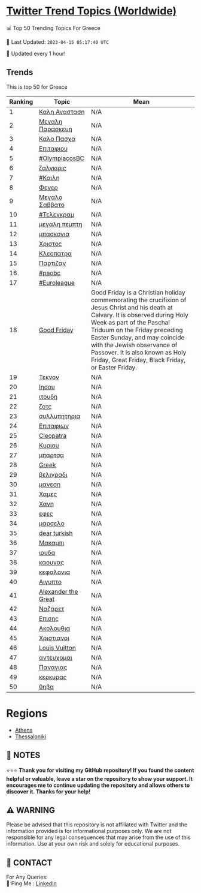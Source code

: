[Twitter Trend Topics (Worldwide)](https://github.com/ErcinDedeoglu/Twitter-Trend-Topics)
==========


📊 Top 50 Trending Topics For Greece

📆 Last Updated: `2023-04-15 05:17:40 UTC`

🔧 Updated every 1 hour!


## Trends

This is top 50 for Greece

| Ranking | Topic | Mean |
| ------- | ------------ | ------------ |
| 1 | [Καλη Ανασταση](http://twitter.com/search?q=%ce%9a%ce%b1%ce%bb%ce%b7+%ce%91%ce%bd%ce%b1%cf%83%cf%84%ce%b1%cf%83%ce%b7) | N/A |
| 2 | [Μεγαλη Παρασκευη](http://twitter.com/search?q=%ce%9c%ce%b5%ce%b3%ce%b1%ce%bb%ce%b7+%ce%a0%ce%b1%cf%81%ce%b1%cf%83%ce%ba%ce%b5%cf%85%ce%b7) | N/A |
| 3 | [Καλο Πασχα](http://twitter.com/search?q=%ce%9a%ce%b1%ce%bb%ce%bf+%ce%a0%ce%b1%cf%83%cf%87%ce%b1) | N/A |
| 4 | [Επιταφιου](http://twitter.com/search?q=%ce%95%cf%80%ce%b9%cf%84%ce%b1%cf%86%ce%b9%ce%bf%cf%85) | N/A |
| 5 | [#OlympiacosBC](http://twitter.com/search?q=%23OlympiacosBC) | N/A |
| 6 | [ζαλγκιρις](http://twitter.com/search?q=%ce%b6%ce%b1%ce%bb%ce%b3%ce%ba%ce%b9%cf%81%ce%b9%cf%82) | N/A |
| 7 | [#Καιλη](http://twitter.com/search?q=%23%ce%9a%ce%b1%ce%b9%ce%bb%ce%b7) | N/A |
| 8 | [Φενερ](http://twitter.com/search?q=%ce%a6%ce%b5%ce%bd%ce%b5%cf%81) | N/A |
| 9 | [Μεγαλο Σαββατο](http://twitter.com/search?q=%ce%9c%ce%b5%ce%b3%ce%b1%ce%bb%ce%bf+%ce%a3%ce%b1%ce%b2%ce%b2%ce%b1%cf%84%ce%bf) | N/A |
| 10 | [#Τελεγκραμ](http://twitter.com/search?q=%23%ce%a4%ce%b5%ce%bb%ce%b5%ce%b3%ce%ba%cf%81%ce%b1%ce%bc) | N/A |
| 11 | [μεγαλη πεμπτη](http://twitter.com/search?q=%ce%bc%ce%b5%ce%b3%ce%b1%ce%bb%ce%b7+%cf%80%ce%b5%ce%bc%cf%80%cf%84%ce%b7) | N/A |
| 12 | [μπασκονια](http://twitter.com/search?q=%ce%bc%cf%80%ce%b1%cf%83%ce%ba%ce%bf%ce%bd%ce%b9%ce%b1) | N/A |
| 13 | [Χριστος](http://twitter.com/search?q=%ce%a7%cf%81%ce%b9%cf%83%cf%84%ce%bf%cf%82) | N/A |
| 14 | [Κλεοπατρα](http://twitter.com/search?q=%ce%9a%ce%bb%ce%b5%ce%bf%cf%80%ce%b1%cf%84%cf%81%ce%b1) | N/A |
| 15 | [Παρτιζαν](http://twitter.com/search?q=%ce%a0%ce%b1%cf%81%cf%84%ce%b9%ce%b6%ce%b1%ce%bd) | N/A |
| 16 | [#paobc](http://twitter.com/search?q=%23paobc) | N/A |
| 17 | [#Euroleague](http://twitter.com/search?q=%23Euroleague) | N/A |
| 18 | [Good Friday](http://twitter.com/search?q=Good+Friday) | Good Friday is a Christian holiday commemorating the crucifixion of Jesus Christ and his death at Calvary. It is observed during Holy Week as part of the Paschal Triduum on the Friday preceding Easter Sunday, and may coincide with the Jewish observance of Passover. It is also known as Holy Friday, Great Friday, Black Friday, or Easter Friday. |
| 19 | [Τεκνον](http://twitter.com/search?q=%ce%a4%ce%b5%ce%ba%ce%bd%ce%bf%ce%bd) | N/A |
| 20 | [Ιησου](http://twitter.com/search?q=%ce%99%ce%b7%cf%83%ce%bf%cf%85) | N/A |
| 21 | [ιτουδη](http://twitter.com/search?q=%ce%b9%cf%84%ce%bf%cf%85%ce%b4%ce%b7) | N/A |
| 22 | [ζοτς](http://twitter.com/search?q=%ce%b6%ce%bf%cf%84%cf%82) | N/A |
| 23 | [συλλυπητηρια](http://twitter.com/search?q=%cf%83%cf%85%ce%bb%ce%bb%cf%85%cf%80%ce%b7%cf%84%ce%b7%cf%81%ce%b9%ce%b1) | N/A |
| 24 | [Επιταφιων](http://twitter.com/search?q=%ce%95%cf%80%ce%b9%cf%84%ce%b1%cf%86%ce%b9%cf%89%ce%bd) | N/A |
| 25 | [Cleopatra](http://twitter.com/search?q=Cleopatra) | N/A |
| 26 | [Κυριου](http://twitter.com/search?q=%ce%9a%cf%85%cf%81%ce%b9%ce%bf%cf%85) | N/A |
| 27 | [μπαρτσα](http://twitter.com/search?q=%ce%bc%cf%80%ce%b1%cf%81%cf%84%cf%83%ce%b1) | N/A |
| 28 | [Greek](http://twitter.com/search?q=Greek) | N/A |
| 29 | [βελιγραδι](http://twitter.com/search?q=%ce%b2%ce%b5%ce%bb%ce%b9%ce%b3%cf%81%ce%b1%ce%b4%ce%b9) | N/A |
| 30 | [μανεση](http://twitter.com/search?q=%ce%bc%ce%b1%ce%bd%ce%b5%cf%83%ce%b7) | N/A |
| 31 | [Χαμες](http://twitter.com/search?q=%ce%a7%ce%b1%ce%bc%ce%b5%cf%82) | N/A |
| 32 | [Χαγη](http://twitter.com/search?q=%ce%a7%ce%b1%ce%b3%ce%b7) | N/A |
| 33 | [εφες](http://twitter.com/search?q=%ce%b5%cf%86%ce%b5%cf%82) | N/A |
| 34 | [μαρσελο](http://twitter.com/search?q=%ce%bc%ce%b1%cf%81%cf%83%ce%b5%ce%bb%ce%bf) | N/A |
| 35 | [dear turkish](http://twitter.com/search?q=dear+turkish) | N/A |
| 36 | [Μακαμπι](http://twitter.com/search?q=%ce%9c%ce%b1%ce%ba%ce%b1%ce%bc%cf%80%ce%b9) | N/A |
| 37 | [ιουδα](http://twitter.com/search?q=%ce%b9%ce%bf%cf%85%ce%b4%ce%b1) | N/A |
| 38 | [καουνας](http://twitter.com/search?q=%ce%ba%ce%b1%ce%bf%cf%85%ce%bd%ce%b1%cf%82) | N/A |
| 39 | [κεφαλονια](http://twitter.com/search?q=%ce%ba%ce%b5%cf%86%ce%b1%ce%bb%ce%bf%ce%bd%ce%b9%ce%b1) | N/A |
| 40 | [Αιγυπτο](http://twitter.com/search?q=%ce%91%ce%b9%ce%b3%cf%85%cf%80%cf%84%ce%bf) | N/A |
| 41 | [Alexander the Great](http://twitter.com/search?q=Alexander+the+Great) | N/A |
| 42 | [Ναζαρετ](http://twitter.com/search?q=%ce%9d%ce%b1%ce%b6%ce%b1%cf%81%ce%b5%cf%84) | N/A |
| 43 | [Επισης](http://twitter.com/search?q=%ce%95%cf%80%ce%b9%cf%83%ce%b7%cf%82) | N/A |
| 44 | [Ακολουθια](http://twitter.com/search?q=%ce%91%ce%ba%ce%bf%ce%bb%ce%bf%cf%85%ce%b8%ce%b9%ce%b1) | N/A |
| 45 | [Χριστιανοι](http://twitter.com/search?q=%ce%a7%cf%81%ce%b9%cf%83%cf%84%ce%b9%ce%b1%ce%bd%ce%bf%ce%b9) | N/A |
| 46 | [Louis Vuitton](http://twitter.com/search?q=Louis+Vuitton) | N/A |
| 47 | [αντευχομαι](http://twitter.com/search?q=%ce%b1%ce%bd%cf%84%ce%b5%cf%85%cf%87%ce%bf%ce%bc%ce%b1%ce%b9) | N/A |
| 48 | [Παναγιας](http://twitter.com/search?q=%ce%a0%ce%b1%ce%bd%ce%b1%ce%b3%ce%b9%ce%b1%cf%82) | N/A |
| 49 | [κερκυρας](http://twitter.com/search?q=%ce%ba%ce%b5%cf%81%ce%ba%cf%85%cf%81%ce%b1%cf%82) | N/A |
| 50 | [θηβα](http://twitter.com/search?q=%ce%b8%ce%b7%ce%b2%ce%b1) | N/A |



# Regions

* [Athens](</Greece/Athens.md>)
* [Thessaloniki](</Greece/Thessaloniki.md>)



## 📝 NOTES

⭐⭐⭐ **Thank you for visiting my GitHub repository! If you found the content helpful or valuable, leave a star on the repository to show your support. It encourages me to continue updating the repository and allows others to discover it. Thanks for your help!**


## ⚠️ WARNING

Please be advised that this repository is not affiliated with Twitter and the information provided is for informational purposes only. We are not responsible for any legal consequences that may arise from the use of this information. Use at your own risk and solely for educational purposes.


## 📨 CONTACT

 For Any Queries:  
            🏓 Ping Me : [LinkedIn](https://www.linkedin.com/in/ercindedeoglu/)
